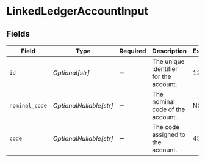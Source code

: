 # LinkedLedgerAccountInput


## Fields

| Field                                  | Type                                   | Required                               | Description                            | Example                                |
| -------------------------------------- | -------------------------------------- | -------------------------------------- | -------------------------------------- | -------------------------------------- |
| `id`                                   | *Optional[str]*                        | :heavy_minus_sign:                     | The unique identifier for the account. | 123456                                 |
| `nominal_code`                         | *OptionalNullable[str]*                | :heavy_minus_sign:                     | The nominal code of the account.       | N091                                   |
| `code`                                 | *OptionalNullable[str]*                | :heavy_minus_sign:                     | The code assigned to the account.      | 453                                    |